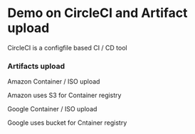 # Demo on CircleCI and Artifact upload


CircleCI is a configfile based CI / CD tool 


### Artifacts upload

Amazon Container / ISO upload

Amazon uses S3 for Container registry

Google Container / ISO upload

Google uses bucket for Cntainer registry


